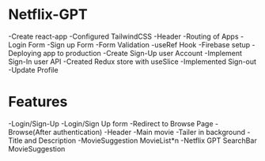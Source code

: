 # Netflix-GPT

-Create react-app
-Configured TailwindCSS
-Header
-Routing of Apps
-Login Form
-Sign up Form
-Form Validation
-useRef Hook
-Firebase setup
-Deploying app to production
-Create Sign-Up user Account
-Implement Sign-In user API
-Created Redux store with useSlice
-Implemented Sign-out
-Update Profile

# Features
-Login/Sign-Up
    -Login/Sign Up form
    -Redirect to Browse Page
-Browse(After authentication)
    -Header
    -Main movie
        -Tailer in background
        -Title and Description
        -MovieSuggestion
            MovieList*n
-Netflix GPT
    SearchBar
    MovieSuggestion